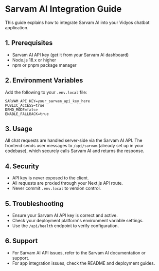 # Sarvam AI Integration Guide

This guide explains how to integrate Sarvam AI into your Vidyos chatbot application.

## 1. Prerequisites

- Sarvam AI API key (get it from your Sarvam AI dashboard)
- Node.js 18.x or higher
- npm or pnpm package manager

## 2. Environment Variables

Add the following to your `.env.local` file:

```env
SARVAM_API_KEY=your_sarvam_api_key_here
PUBLIC_ACCESS=true
DEMO_MODE=false
ENABLE_FALLBACK=true
```

## 3. Usage

All chat requests are handled server-side via the Sarvam AI API. The frontend sends user messages to `/api/sarvam` (already set up in your codebase), which securely calls Sarvam AI and returns the response.

## 4. Security

- API key is never exposed to the client.
- All requests are proxied through your Next.js API route.
- Never commit `.env.local` to version control.

## 5. Troubleshooting

- Ensure your Sarvam AI API key is correct and active.
- Check your deployment platform's environment variable settings.
- Use the `/api/health` endpoint to verify configuration.

## 6. Support

- For Sarvam AI API issues, refer to the Sarvam AI documentation or support.
- For app integration issues, check the README and deployment guides.
